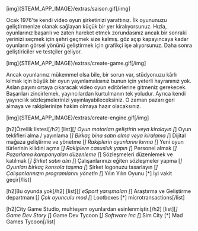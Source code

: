 [img]{STEAM_APP_IMAGE}/extras/saison.gif[/img]

Ocak 1976'te kendi video oyun şirketinizi yarattınız. İlk oyununuzu geliştirmenize olanak sağlayan küçük bir yer kiralıyorsunuz. Hızla, oyunlarınız başarılı ve zaten hareket etmek zorundasınız ancak bir sonraki yerinizi seçmek için şehri geçmek size kalmış. göz açıp kapayıncaya kadar oyunların görsel yönünü geliştirmek için grafikçi işe alıyorsunuz. Daha sonra geliştiriciler ve testçiler geliyor.

[img]{STEAM_APP_IMAGE}/extras/create-game.gif[/img]

Ancak oyunlarınız mükemmel olsa bile, bir sorun var, stüdyonuzu kârlı kılmak için büyük bir oyun yayınlamalısınız bunun için yeterli hayranınız yok. Aslan payını ortaya çıkaracak video oyun editörlerine gitmeniz gerekecek. Başarıları zincirlemek, yayıncılardan kurtulmanın tek yoludur. Ayrıca kendi yayıncılık sözleşmelerinizi yayınlayabileceksiniz. O zaman pazarı geri almaya ve rakiplerinize hakim olmaya hazır olacaksınız.

[img]{STEAM_APP_IMAGE}/extras/create-engine.gif[/img]

[h2]Özellik listesi[/h2]
[list][*] Oyun motorları geliştirin veya kiralayın
[*] Oyun teklifleri alma / yayınlama
[*] Birkaç bina satın alma veya kiralama
[*] Dijital mağaza geliştirme ve yönetme
[*] Rakiplerin oyunlarını kırma
[*] Yeni oyun türlerinin kilidini açma
[*] Rakiplere casusluk yapın
[*] Personel almak
[*] Pazarlama kampanyaları düzenleme
[*] Sözleşmeleri düzenlemek ve katılmak
[*] Şirket satın alın
[*] Çalışanlarınızı eğiten sözleşmeler yapma
[*] Oyunları birkaç konsola taşıma
[*] Şirket logonuzu tasarlayın
[*] Çalışanlarınızın programlarını yönetin
[*] Yılın Yılın Oyunu
[*] İyi vakit geçir[/list]

[h2]Bu oyunda yok[/h2]
[list][*] eSport yarışmaları
[*] Araştırma ve Geliştirme departmanı
[*] Çok oyunculu mod
[*] Lootboxes
[*] microtransactions[/list]

[h2]City Game Studio, muhteşem oyunlardan esinlenmiştir.[/h2]
[list][*] Game Dev Story
[*] Game Dev Tycoon
[*] Software Inc
[*] Sim City
[*] Mad Games Tycoon[/list]